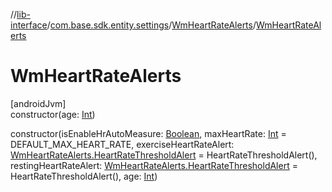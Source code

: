 //[lib-interface](../../../index.md)/[com.base.sdk.entity.settings](../index.md)/[WmHeartRateAlerts](index.md)/[WmHeartRateAlerts](-wm-heart-rate-alerts.md)

# WmHeartRateAlerts

[androidJvm]\
constructor(age: [Int](https://kotlinlang.org/api/latest/jvm/stdlib/kotlin/-int/index.html))

constructor(isEnableHrAutoMeasure: [Boolean](https://kotlinlang.org/api/latest/jvm/stdlib/kotlin/-boolean/index.html), maxHeartRate: [Int](https://kotlinlang.org/api/latest/jvm/stdlib/kotlin/-int/index.html) = DEFAULT_MAX_HEART_RATE, exerciseHeartRateAlert: [WmHeartRateAlerts.HeartRateThresholdAlert](-heart-rate-threshold-alert/index.md) = HeartRateThresholdAlert(), restingHeartRateAlert: [WmHeartRateAlerts.HeartRateThresholdAlert](-heart-rate-threshold-alert/index.md) = HeartRateThresholdAlert(), age: [Int](https://kotlinlang.org/api/latest/jvm/stdlib/kotlin/-int/index.html))
